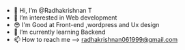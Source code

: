 - 👋 Hi, I’m @Radhakrishnan T
- 👀 I’m interested in Web development
- 😎 I'm Good at Front-end ,wordpress and Ux design
- 🌱 I’m currently learning Backend 
- 📫 How to reach me  --> radhakrishnan061999@gmail.com



